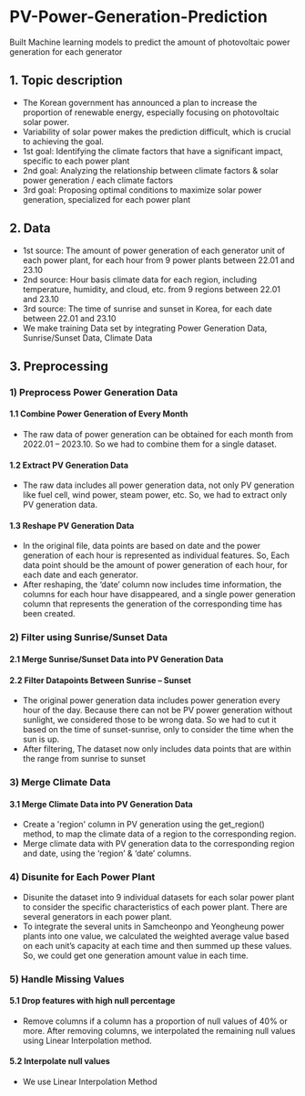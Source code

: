 # PV-Power-Generation-Prediction
Built Machine learning models to predict the amount of photovoltaic power generation for each generator

## 1. Topic description
+ The Korean government has announced a plan to increase the proportion of renewable energy, especially focusing on photovoltaic solar power.
+ Variability of solar power makes the prediction difficult, which is crucial to achieving the goal.
+ 1st goal: Identifying the climate factors that have a significant impact, specific to each power plant
+ 2nd goal: Analyzing the relationship between climate factors & solar power generation / each climate factors
+ 3rd goal: Proposing optimal conditions to maximize solar power generation, specialized for each power plant

## 2. Data
+ 1st source: The amount of power generation of each generator unit of each power plant, for each hour from 9 power plants between 22.01 and 23.10
+ 2nd source: Hour basis climate data for each region, including temperature, humidity, and cloud, etc. from 9 regions between 22.01 and 23.10
+ 3rd source: The time of sunrise and sunset in Korea, for each date between 22.01 and 23.10
+ We make training Data set by integrating Power Generation Data, Sunrise/Sunset Data, Climate Data

## 3. Preprocessing
### 1) Preprocess Power Generation Data
#### 1.1 Combine Power Generation of Every Month
+ The raw data of power generation can be obtained for each month from 2022.01 – 2023.10. So we had to combine them for a single dataset.
#### 1.2 Extract PV Generation Data
+ The raw data includes all power generation data, not only PV generation like fuel cell, wind power, steam power, etc. So, we had to extract only PV generation data.
#### 1.3 Reshape PV Generation Data
+ In the original file, data points are based on date and the power generation of each hour is represented as individual features. So, Each data point should be the amount of power generation of each hour, for each date and each generator.
+ After reshaping, the ‘date’ column now includes time information, the columns for each hour have disappeared, and a single power generation column that represents the generation of the corresponding time has been created.

### 2) Filter using Sunrise/Sunset Data
#### 2.1 Merge Sunrise/Sunset Data into PV Generation Data
#### 2.2 Filter Datapoints Between Sunrise – Sunset
+ The original power generation data includes power generation every hour of the day. Because there can not be PV power generation without sunlight, we considered those to be wrong data. So we had to cut it based on the time of sunset-sunrise, only to consider the time when the sun is up.
+ After filtering, The dataset now only includes data points that are within the range from sunrise to sunset

### 3) Merge Climate Data
#### 3.1 Merge Climate Data into PV Generation Data
+ Create a 'region' column in PV generation using the get_region() method, to map the climate data of a region to the corresponding region.
+ Merge climate data with PV generation data to the corresponding region and date, using the ‘region’ & ‘date’ columns.

### 4) Disunite for Each Power Plant
+ Disunite the dataset into 9 individual datasets for each solar power plant to consider the specific characteristics of each power plant. There are several generators in each power plant.
+ To integrate the several units in Samcheonpo and Yeongheung power plants into one value, we calculated the weighted average value based on each unit’s capacity at each time and then summed up these values. So, we could get one generation amount value in each time.

### 5) Handle Missing Values
#### 5.1 Drop features with high null percentage
+ Remove columns if a column has a proportion of null values of 40% or more. After removing columns, we interpolated the remaining null values using Linear Interpolation method.
#### 5.2 Interpolate null values
+ We use Linear Interpolation Method




























